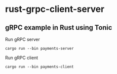 # rust-grpc-client-server

## gRPC example in Rust using Tonic

Run gRPC server
```
cargo run --bin payments-server
```

Run gRPC client
```
cargo run --bin payments-client
```